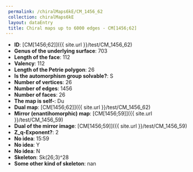 ```yaml
--- 
 permalink: /chiralMaps6kE/CM_1456_62 
 collection: chiralMaps6kE
 layout: dataEntry
 title: Chiral maps up to 6000 edges - CM[1456;62]
---
```


- **ID**: [CM[1456;62]]({{ site.url }}/test/CM_1456_62)
- **Genus of the underlying surface**: 703
- **Length of the face**: 112
- **Valency**: 112
- **Length of the Petrie polygon**: 26
- **Is the automorphism group solvable?**: S
- **Number of vertices**: 26
- **Number of edges**: 1456
- **Number of faces**: 26
- **The map is self-**: Du
- **Dual map**: [CM[1456;62]]({{ site.url }}/test/CM_1456_62)
- **Mirror (enantihomorphic) map**: [CM[1456;59]]({{ site.url }}/test/CM_1456_59)
- **Dual of the mirror image**: [CM[1456;59]]({{ site.url }}/test/CM_1456_59)
- **Z_q-Exponent?**: 2
- **No idea**:  15:59
- **No idea**: Y
- **No idea**: N
- **Skeleton**: Sk(26;3)^28
- **Some other kind of skeleton**: nan
